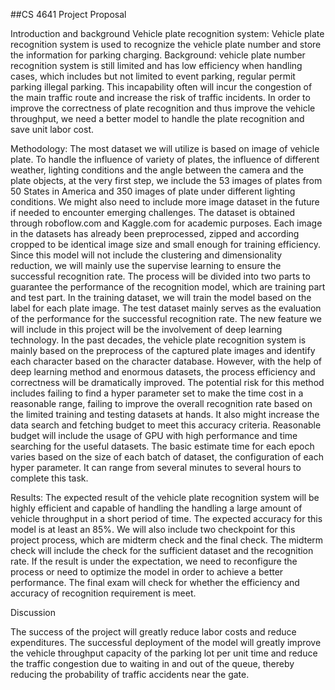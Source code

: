 ##CS 4641 Project Proposal
 
Introduction and background 
Vehicle plate recognition system: Vehicle plate recognition system is used to recognize the vehicle plate number and store the information for parking charging. 
Background: vehicle plate number recognition system is still limited and has low efficiency when handling cases, which includes but not limited to event parking, regular permit parking illegal parking. This incapability often will incur the congestion of the main traffic route and increase the risk of traffic incidents. In order to improve the correctness of plate recognition and thus improve the vehicle throughput, we need a better model to handle the plate recognition and save unit labor cost.
 
Methodology:
The most dataset we will utilize is based on image of vehicle plate. To handle the influence of variety of plates, the influence of different weather, lighting conditions and the angle between the camera and the plate objects, at the very first step, we include the 53 images of plates from 50 States in America and 350 images of plate under different lighting conditions. We might also need to include more image dataset in the future if needed to encounter emerging challenges. The dataset is obtained through roboflow.com and Kaggle.com for academic purposes. Each image in the datasets has already been preprocessed, zipped and according cropped to be identical image size and small enough for training efficiency. Since this model will not include the clustering and dimensionality reduction, we will mainly use the supervise learning to ensure the successful recognition rate. The process will be divided into two parts to guarantee the performance of the recognition model, which are training part and test part. In the training dataset, we will train the model based on the label for each plate image. The test dataset mainly serves as the evaluation of the performance for the successful recognition rate. The new feature we will include in this project will be the involvement of deep learning technology. In the past decades, the vehicle plate recognition system is mainly based on the preprocess of the captured plate images and identify each character based on the character database. However, with the help of deep learning method and enormous datasets, the process efficiency and correctness will be dramatically improved. The potential risk for this method includes failing to find a hyper parameter set to make the time cost in a reasonable range, failing to improve the overall recognition rate based on the limited training and testing datasets at hands. It also might increase the data search and fetching budget to meet this accuracy criteria. Reasonable budget will include the usage of GPU with high performance and time searching for the useful datasets. The basic estimate time for each epoch varies based on the size of each batch of dataset, the configuration of each hyper parameter. It can range from several minutes to several hours to complete this task.
 
Results:
The expected result of the vehicle plate recognition system will be highly efficient and capable of handling the handling a large amount of vehicle throughput in a short period of time. The expected accuracy for this model is at least an 85%. We will also include two checkpoint for this project process, which are midterm check and the final check. The midterm check will include the check for the sufficient dataset and the recognition rate. If the result is under the expectation, we need to reconfigure the process or need to optimize the model in order to achieve a better performance. The final exam will check for whether the efficiency and accuracy of recognition requirement is meet.
 
Discussion
 
The success of the project will greatly reduce labor costs and reduce expenditures. The successful deployment of the model will greatly improve the vehicle throughput capacity of the parking lot per unit time and reduce the traffic congestion due to waiting in and out of the queue, thereby reducing the probability of traffic accidents near the gate.
 

